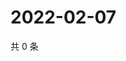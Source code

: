 # 2022-02-07

共 0 条

<!-- BEGIN WEIBO -->
<!-- 最后更新时间 Mon Feb 07 2022 21:12:46 GMT+0800 (China Standard Time) -->

<!-- END WEIBO -->
